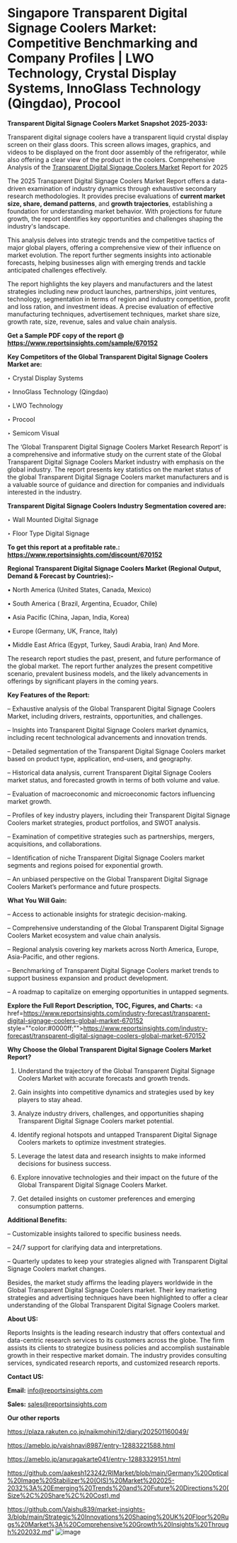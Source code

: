 # Singapore Transparent Digital Signage Coolers Market: Competitive Benchmarking and Company Profiles | LWO Technology, Crystal Display Systems, InnoGlass Technology (Qingdao), Procool

<strong>Transparent Digital Signage Coolers Market Snapshot 2025-2033:</strong>

Transparent digital signage coolers have a transparent liquid crystal display screen on their glass doors. This screen allows images, graphics, and videos to be displayed on the front door assembly of the refrigerator, while also offering a clear view of the product in the coolers. Comprehensive Analysis of the <a href=https://www.reportsinsights.com/sample/670152>Transparent Digital Signage Coolers Market</a> Report for 2025

The 2025 Transparent Digital Signage Coolers Market Report offers a data-driven examination of industry dynamics through exhaustive secondary research methodologies. It provides precise evaluations of <strong>current market size, share, demand patterns</strong>, and <strong>growth trajectories</strong>, establishing a foundation for understanding market behavior. With projections for future growth, the report identifies key opportunities and challenges shaping the industry's landscape.

This analysis delves into strategic trends and the competitive tactics of major global players, offering a comprehensive view of their influence on market evolution. The report further segments insights into actionable forecasts, helping businesses align with emerging trends and tackle anticipated challenges effectively.

The report highlights the key players and manufacturers and the latest strategies including new product launches, partnerships, joint ventures, technology, segmentation in terms of region and industry competition, profit and loss ration, and investment ideas. A precise evaluation of effective manufacturing techniques, advertisement techniques, market share size, growth rate, size, revenue, sales and value chain analysis.

<strong>Get a Sample PDF copy of the report @ <a href=https://www.reportsinsights.com/sample/670152 style=color:#0000ff;>https://www.reportsinsights.com/sample/670152</a></strong>

<strong>Key Competitors of the Global Transparent Digital Signage Coolers Market are:</strong>

‣ Crystal Display Systems

‣ InnoGlass Technology (Qingdao)

‣ LWO Technology

‣ Procool

‣ Semicom Visual

The ‘Global Transparent Digital Signage Coolers Market Research Report’ is a comprehensive and informative study on the current state of the Global Transparent Digital Signage Coolers Market industry with emphasis on the global industry. The report presents key statistics on the market status of the global Transparent Digital Signage Coolers market manufacturers and is a valuable source of guidance and direction for companies and individuals interested in the industry.

<strong>Transparent Digital Signage Coolers Industry Segmentation covered are:</strong>

‣ Wall Mounted Digital Signage

‣ Floor Type Digital Signage

<strong>To get this report at a profitable rate.: <a href=https://www.reportsinsights.com/discount/670152 style=color:#0000ff;>https://www.reportsinsights.com/discount/670152</a></strong>

<strong>Regional Transparent Digital Signage Coolers Market (Regional Output, Demand &amp; Forecast by Countries):-</strong>

• North America (United States, Canada, Mexico)

• South America ( Brazil, Argentina, Ecuador, Chile)

• Asia Pacific (China, Japan, India, Korea)

• Europe (Germany, UK, France, Italy)

• Middle East Africa (Egypt, Turkey, Saudi Arabia, Iran) And More.

The research report studies the past, present, and future performance of the global market. The report further analyzes the present competitive scenario, prevalent business models, and the likely advancements in offerings by significant players in the coming years.

<strong>Key Features of the Report:</strong>

– Exhaustive analysis of the Global Transparent Digital Signage Coolers Market, including drivers, restraints, opportunities, and challenges.

– Insights into Transparent Digital Signage Coolers market dynamics, including recent technological advancements and innovation trends.

– Detailed segmentation of the Transparent Digital Signage Coolers market based on product type, application, end-users, and geography.

– Historical data analysis, current Transparent Digital Signage Coolers market status, and forecasted growth in terms of both volume and value.

– Evaluation of macroeconomic and microeconomic factors influencing market growth.

– Profiles of key industry players, including their Transparent Digital Signage Coolers market strategies, product portfolios, and SWOT analysis.

– Examination of competitive strategies such as partnerships, mergers, acquisitions, and collaborations.

– Identification of niche Transparent Digital Signage Coolers market segments and regions poised for exponential growth.

– An unbiased perspective on the Global Transparent Digital Signage Coolers Market’s performance and future prospects.

<strong>What You Will Gain:</strong>

– Access to actionable insights for strategic decision-making.

– Comprehensive understanding of the Global Transparent Digital Signage Coolers Market ecosystem and value chain analysis.

– Regional analysis covering key markets across North America, Europe, Asia-Pacific, and other regions.

– Benchmarking of Transparent Digital Signage Coolers market trends to support business expansion and product development.

– A roadmap to capitalize on emerging opportunities in untapped segments.

<strong>Explore the Full Report Description, TOC, Figures, and Charts:</strong>
<a href=https://www.reportsinsights.com/industry-forecast/transparent-digital-signage-coolers-global-market-670152 style=""color:#0000ff;"">https://www.reportsinsights.com/industry-forecast/transparent-digital-signage-coolers-global-market-670152</a>

<strong>Why Choose the Global Transparent Digital Signage Coolers Market Report?</strong>

1. Understand the trajectory of the Global Transparent Digital Signage Coolers Market with accurate forecasts and growth trends.

2. Gain insights into competitive dynamics and strategies used by key players to stay ahead.

3. Analyze industry drivers, challenges, and opportunities shaping Transparent Digital Signage Coolers market potential.

4. Identify regional hotspots and untapped Transparent Digital Signage Coolers markets to optimize investment strategies.

5. Leverage the latest data and research insights to make informed decisions for business success.

6. Explore innovative technologies and their impact on the future of the Global Transparent Digital Signage Coolers Market.

7. Get detailed insights on customer preferences and emerging consumption patterns.

<strong>Additional Benefits:</strong>

– Customizable insights tailored to specific business needs.

– 24/7 support for clarifying data and interpretations.

– Quarterly updates to keep your strategies aligned with Transparent Digital Signage Coolers market changes.

Besides, the market study affirms the leading players worldwide in the Global Transparent Digital Signage Coolers market. Their key marketing strategies and advertising techniques have been highlighted to offer a clear understanding of the Global Transparent Digital Signage Coolers market.

<strong><strong>About US</strong>:</strong>

Reports Insights is the leading research industry that offers contextual and data-centric research services to its customers across the globe. The firm assists its clients to strategize business policies and accomplish sustainable growth in their respective market domain. The industry provides consulting services, syndicated research reports, and customized research reports.

<strong>Contact US:</strong>

<p class=><b>Email:</b> <a href=mailto:info@reportsinsights.com>info@reportsinsights.com</a></p>
<p class=><b>Sales:</b> <a href=mailto:sales@reportsinsights.com>sales@reportsinsights.com</a></p>

<strong>Our other reports</strong>

<a href=https://plaza.rakuten.co.jp/naikmohini12/diary/202501160049/>https://plaza.rakuten.co.jp/naikmohini12/diary/202501160049/</a>

<a href=https://ameblo.jp/vaishnavi8987/entry-12883221588.html>https://ameblo.jp/vaishnavi8987/entry-12883221588.html</a>

<a href=https://ameblo.jp/anuragakarte041/entry-12883329151.html>https://ameblo.jp/anuragakarte041/entry-12883329151.html</a>

<a href=https://github.com/aakesh123242/RIMarket/blob/main/Germany%20Optical%20Image%20Stabilizer%20(OIS)%20Market%202025-2032%3A%20Emerging%20Trends%20and%20Future%20Directions%20(Size%2C%20Share%2C%20Cost).md>https://github.com/aakesh123242/RIMarket/blob/main/Germany%20Optical%20Image%20Stabilizer%20(OIS)%20Market%202025-2032%3A%20Emerging%20Trends%20and%20Future%20Directions%20(Size%2C%20Share%2C%20Cost).md</a>

<a href=https://github.com/Vaishu839/market-insights-3/blob/main/Strategic%20Innovations%20Shaping%20UK%20Floor%20Rugs%20Market%3A%20Comprehensive%20Growth%20Insights%20Through%202032.md>https://github.com/Vaishu839/market-insights-3/blob/main/Strategic%20Innovations%20Shaping%20UK%20Floor%20Rugs%20Market%3A%20Comprehensive%20Growth%20Insights%20Through%202032.md</a>"
![image](https://github.com/user-attachments/assets/611aa862-8280-4e51-8761-5794627823b8)
